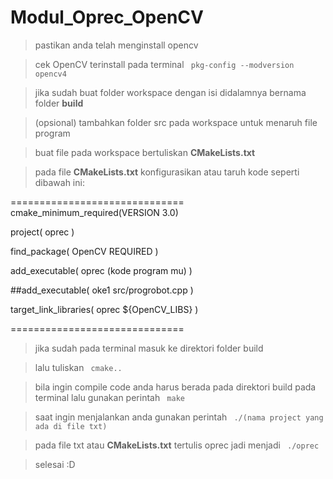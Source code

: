# Modul_Oprec_OpenCV
> pastikan anda telah menginstall opencv

> cek OpenCV terinstall pada terminal ``` pkg-config --modversion opencv4``` 

> jika sudah buat folder workspace dengan isi didalamnya bernama folder **build**

> (opsional) tambahkan folder src pada workspace untuk menaruh file program

> buat file pada workspace bertuliskan **CMakeLists.txt**

> pada file **CMakeLists.txt** konfigurasikan atau taruh kode seperti dibawah ini:

==============================
cmake_minimum_required(VERSION 3.0)

project( oprec )

find_package( OpenCV REQUIRED )

add_executable( oprec (kode program mu) )

##add_executable( oke1 src/progrobot.cpp )

target_link_libraries( oprec ${OpenCV_LIBS} )

==============================

> jika sudah pada terminal masuk ke direktori folder build

> lalu tuliskan ``` cmake..```

> bila ingin compile code anda harus berada pada direktori build pada terminal lalu gunakan perintah ``` make```

> saat ingin menjalankan anda gunakan perintah ``` ./(nama project yang ada di file txt)```

> pada file txt atau **CMakeLists.txt** tertulis oprec jadi menjadi ``` ./oprec```

> selesai :D
